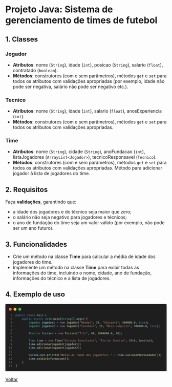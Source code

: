 # Projeto Java: Sistema de gerenciamento de times de futebol

## 1. Classes

### Jogador

- **Atributos**: nome (`String`), idade (`int`), posicao (`String`), salario (`float`), contratado (`boolean`).
- **Métodos**: construtores (com e sem parâmetros), métodos `get` e `set` para todos os atributos com validações apropriadas (por exemplo, idade não pode ser negativa, salário não pode ser negativo etc.).

### Tecnico

- **Atributos**: nome (`String`), idade (`int`), salario (`float`), anosExperiencia (`int`).
- **Métodos**: construtores (com e sem parâmetros), métodos `get` e `set` para todos os atributos com validações apropriadas.

### Time

- **Atributos**: nome (`String`), cidade (`String`), anoFundacao (`int`), listaJogadores (`ArrayList<Jogador>`), tecnicoResponsavel (`Tecnico`).
- **Métodos**: construtores (com e sem parâmetros), métodos `get` e `set` para todos os atributos com validações apropriadas. Método para adicionar jogador à lista de jogadores do time.

## 2. Requisitos

Faça **validações**, garantindo que:

- a idade dos jogadores e do técnico seja maior que zero;
- o salário não seja negativo para jogadores e técnicos;
- o ano de fundação do time seja um valor válido (por exemplo, não pode ser um ano futuro).

## 3. Funcionalidades

- Crie um método na classe **Time** para calcular a média de idade dos jogadores do time.
- Implemente um método na classe **Time** para exibir todas as informações do time, incluindo o nome, cidade, ano de fundação, informações do técnico e a lista de jogadores.

## 4. Exemplo de uso

![](./assets/code.png)

[Voltar](../README.md)
